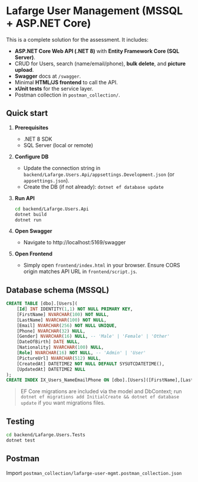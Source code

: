 # Lafarge User Management (MSSQL + ASP.NET Core)

This is a complete solution for the assessment. It includes:
- **ASP.NET Core Web API (.NET 8)** with **Entity Framework Core (SQL Server)**.
- CRUD for Users, search (name/email/phone), **bulk delete**, and **picture upload**.
- **Swagger** docs at `/swagger`.
- Minimal **HTML/JS frontend** to call the API.
- **xUnit tests** for the service layer.
- Postman collection in `postman_collection/`.

## Quick start

1. **Prerequisites**
   - .NET 8 SDK
   - SQL Server (local or remote)

2. **Configure DB**
   - Update the connection string in `backend/Lafarge.Users.Api/appsettings.Development.json` (or `appsettings.json`).
   - Create the DB (if not already): `dotnet ef database update`

3. **Run API**
   ```bash
   cd backend/Lafarge.Users.Api
   dotnet build
   dotnet run
   ```

4. **Open Swagger**
   - Navigate to http://localhost:5169/swagger

5. **Open Frontend**
   - Simply open `frontend/index.html` in your browser. Ensure CORS origin matches API URL in `frontend/script.js`.

## Database schema (MSSQL)

```sql
CREATE TABLE [dbo].[Users](
    [Id] INT IDENTITY(1,1) NOT NULL PRIMARY KEY,
    [FirstName] NVARCHAR(100) NOT NULL,
    [LastName] NVARCHAR(100) NOT NULL,
    [Email] NVARCHAR(256) NOT NULL UNIQUE,
    [Phone] NVARCHAR(32) NULL,
    [Gender] NVARCHAR(16) NULL, -- 'Male' | 'Female' | 'Other'
    [DateOfBirth] DATE NULL,
    [Nationality] NVARCHAR(100) NULL,
    [Role] NVARCHAR(16) NOT NULL, -- 'Admin' | 'User'
    [PictureUrl] NVARCHAR(512) NULL,
    [CreatedAt] DATETIME2 NOT NULL DEFAULT SYSUTCDATETIME(),
    [UpdatedAt] DATETIME2 NULL
);
CREATE INDEX IX_Users_NameEmailPhone ON [dbo].[Users]([FirstName],[LastName],[Email],[Phone]);
```

> EF Core migrations are included via the model and DbContext; run `dotnet ef migrations add InitialCreate && dotnet ef database update` if you want migrations files.

## Testing
```bash
cd backend/Lafarge.Users.Tests
dotnet test
```

## Postman
Import `postman_collection/lafarge-user-mgmt.postman_collection.json`

